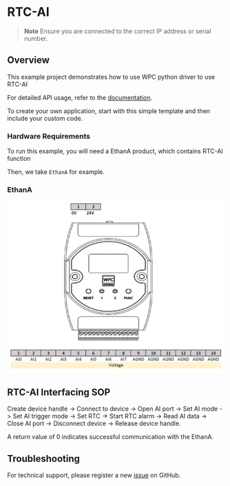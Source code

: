 # RTC-AI
> **Note**
> Ensure you are connected to the correct IP address or serial number.

## Overview

This example project demonstrates how to use WPC python driver to use RTC-AI

For detailed API usage, refer to the [documentation](https://wpc-systems-ltd.github.io/WPC_Python_driver_release/).

To create your own application, start with this simple template and then include your custom code.

### Hardware Requirements

To run this example, you will need a EthanA product, which contains RTC-AI function

Then, we take `EthanA` for example.

### EthanA

<img src="https://github.com/WPC-Systems-Ltd/WPC_Python_driver_release/blob/main/Reference/Pinouts/pinout-EthanA.JPG" alt="drawing" width="600"/>

## RTC-AI Interfacing SOP

Create device handle -> Connect to device -> Open AI port -> Set AI mode -> Set AI trigger mode -> Set RTC -> Start RTC alarm -> Read AI data -> Close AI port -> Disconnect device -> Release device handle.

A return value of 0 indicates successful communication with the EthanA.

## Troubleshooting

For technical support, please register a new [issue](https://github.com/WPC-Systems-Ltd/WPC_Python_driver_release/issues) on GitHub.